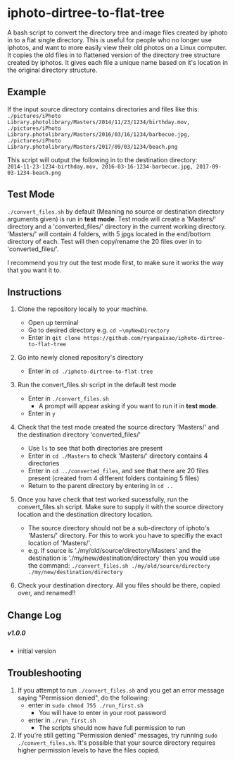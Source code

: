 # iphoto-dirtree-to-flat-tree
A bash script to convert the directory tree and image files created by iphoto in to a flat single directory. This is useful for people who no longer use iphotos, and want to more easily view their old photos on a Linux computer. It copies the old files in to flattened version of the directory tree structure created by iphotos. It gives each file a unique name based on it's location in the original directory structure. 


## Example 
If the input source directory contains directories and files like this:  
`./pictures/iPhoto Library.photolibrary/Masters/2014/11/23/1234/birthday.mov,
./pictures/iPhoto Library.photolibrary/Masters/2016/03/16/1234/barbecue.jpg,
./pictures/iPhoto Library.photolibrary/Masters/2017/09/03/1234/beach.png`  


This script will output the following in to the destination directory:  
`2014-11-23-1234-birthday.mov,
2016-03-16-1234-barbecue.jpg,
2017-09-03-1234-beach.png`


## Test Mode
`./convert_files.sh` by default (Meaning no source or destination directory arguments given) is run in **test mode**. Test mode will create a 'Masters/' directory and a 'converted_files/' directory in the current working directory. 'Masters/' will contain 4 folders, with 5 jpgs located in the end/bottom directory of each. Test will then copy/rename the 20 files over in to 'converted_files/'.

I recommend you try out the test mode first, to make sure it works the way that you want it to.


## Instructions
1) Clone the repository locally to your machine.
   - Open up terminal
   - Go to desired directory e.g. `cd ~\myNewDirectory`
   - Enter in `git clone https://github.com/ryanpaixao/iphoto-dirtree-to-flat-tree`
   
2) Go into newly cloned repository's directory
   - Enter in  `cd ./iphoto-dirtree-to-flat-tree`
   
3) Run the convert_files.sh script in the default test mode
   - Enter in `./convert_files.sh`   
     - A prompt will appear asking if you want to run it in **test mode**.
   - Enter in `y`
   
4) Check that the test mode created the source directory 'Masters/' and the destination directory 'converted_files/'
   - Use `ls` to see that both directories are present
   - Enter in `cd ./Masters` to check 'Masters/' directory contains 4 directories
   - Enter in `cd ../converted_files`, and see that there are 20 files present (created from 4 different folders containing 5 files)
   - Return to the parent directory by entering in `cd ..`

5) Once you have check that test worked sucessfully, run the convert_files.sh script. Make sure to supply it with the source directory location and the destination directory location.
   - The source directory should not be a sub-directory of iphoto's 'Masters/' directory. For this to work you have to specifiy the exact location of 'Masters/'.
   - e.g. If source is './my/old/source/directory/Masters' and the destination is './my/new/destination/directory' then you would use the command: `./convert_files.sh ./my/old/source/directory ./my/new/destination/directory`

6) Check your destination directory. All you files should be there, copied over, and renamed!!

## Change Log
##### v1.0.0
- initial version

## Troubleshooting
1) If you attempt to run `./convert_files.sh` and you get an error message saying "Permission denied", do the following:
   - enter in `sudo chmod 755 ./run_first.sh`
      - You will have to enter in your root password
   - enter in `./run_first.sh`
      - The scripts should now have full permission to run
2) If you're still getting "Permission denied" messages, try running `sudo ./convert_files.sh`. It's possible that your source directory requires higher permission levels to have the files copied.
